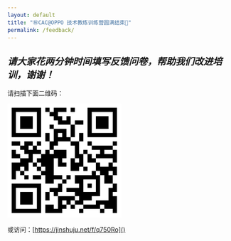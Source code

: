 ```yaml
---
layout: default
title: "㊗️CAC@OPPO 技术教练训练营圆满结束👏"
permalink: /feedback/
---
```


## *请大家花两分钟时间填写反馈问卷，帮助我们改进培训，谢谢！*

请扫描下面二维码：

![培训调查文件](./feedback.png)

或访问：[https://jinshuju.net/f/q750Ro]()
